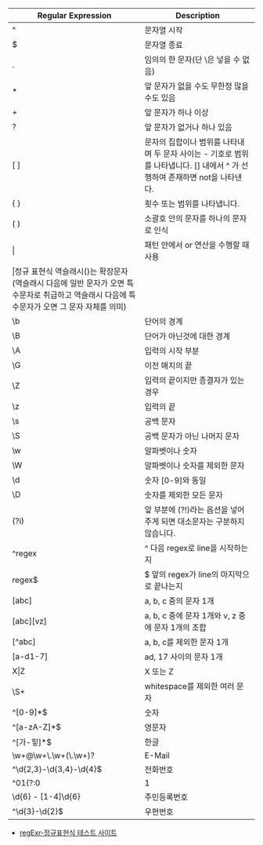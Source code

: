 |Regular Expression|Description|
|--|--|
|^|문자열 시작|
|$|문자열 종료|
|.|임의의 한 문자(단 \은 넣을 수 없음)|
|*|앞 문자가 없을 수도 무한정 많을 수도 있음|
|+|앞 문자가 하나 이상|
|?|앞 문자가 없거나 하나 있음|
|[ ]|문자의 집합이나 범위를 나타내며 두 문자 사이는 - 기호로 범위를 나타냅니다. [] 내에서 ^ 가 선행하여 존재하면 not을 나타낸다.|
|{ }|횟수 또는 범위를 나타냅니다.|
|( )|소괄호 안의 문자를 하나의 문자로 인식|
|\||패턴 안에서 or 연산을 수행할 때 사용|
|\|정규 표현식 역슬래시(\)는 확장문자 (역슬래시 다음에 일반 문자가 오면 특수문자로 취급하고 역슬래시 다음에 특수문자가 오면 그 문자 자체를 의미)|
|\b|단어의 경계|
|\B|단어가 아닌것에 대한 경계|
|\A	|입력의 시작 부분|
|\G	|이전 매치의 끝|
|\Z|	입력의 끝이지만 종결자가 있는 경우|
|\z	|입력의 끝|
|\s	|공백 문자|
|\S	|공백 문자가 아닌 나머지 문자|
|\w	|알파벳이나 숫자|
|\W|	알파벳이나 숫자를 제외한 문자|
|\d	|숫자 [0-9]와 동일|
|\D|	숫자를 제외한 모든 문자|
|(?i)	|앞 부분에 (?!)라는 옵션을 넣어주게 되면 대소문자는 구분하지 않습니다.|
|^regex|^ 다음 regex로 line을 시작하는지|
|regex$|$ 앞의 regex가 line의 마지막으로 끝나는지|
|[abc]|a, b, c 중의 문자 1개|
|[abc][vz]|a, b, c 중에 문자 1개와 v, z 중에 문자 1개의 조합|
|[^abc]|a, b, c를 제외한 문자 1개|
|[a-d1-7]|ad, 17 사이의 문자 1개|
|X\|Z|X 또는 Z|
|\S+|	whitespace를 제외한 여러 문자|
|^[0-9]*$	|숫자|
|^[a-zA-Z]*$|영문자|
|^[가-힣]*$|한글|
|\\w+@\\w+\\.\\w+(\\.\\w+)?|E-Mail|
|^\d{2,3}-\d{3,4}-\d{4}$|전화번호|
|^01(?:0|1|[6-9])-(?:\d{3}|\d{4})-\d{4}$|휴대전화번호|
|\d{6} \- [1-4]\d{6}|주민등록번호|
|^\d{3}-\d{2}$|우편번호|


* [regExr-정규표현식 테스트 사이트](https://regexr.com/)
